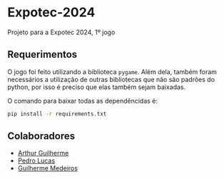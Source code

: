 # Expotec-2024

Projeto para a Expotec 2024, 1º jogo

## Requerimentos

O jogo foi feito utilizando a biblioteca `pygame`. Além dela, também foram necessários a utilização de outras bibliotecas que não são padrões do python, por isso é preciso que elas também sejam baixadas.

O comando para baixar todas as dependêncidas é:
```sh
pip install -r requirements.txt
```

## Colaboradores

- [Arthur Guilherme](https://www.github.com/ArthurGui004)
- [Pedro Lucas](https://www.github.com/dargoes)
- [Guilherme Medeiros](https://www.github.com/GuiMeCa162)
